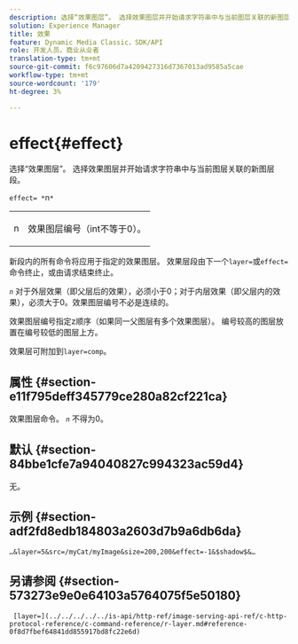 ```yaml
---
description: 选择“效果图层”。 选择效果图层并开始请求字符串中与当前图层关联的新图层段。
solution: Experience Manager
title: 效果
feature: Dynamic Media Classic，SDK/API
role: 开发人员，商业从业者
translation-type: tm+mt
source-git-commit: f6c97606d7a4209427316d7367013ad9585a5cae
workflow-type: tm+mt
source-wordcount: '179'
ht-degree: 3%

---
```



# effect{#effect}

选择“效果图层”。 选择效果图层并开始请求字符串中与当前图层关联的新图层段。

`effect= *`n`*`

<table id="simpletable_C48DABF486604D2B9F3CBC1CD01AC76D"> 
 <tr class="strow"> 
  <td class="stentry"> <p><span class="codeph"> <span class="varname"> n</span></span> </p> </td> 
  <td class="stentry"> <p>效果图层编号（int不等于0）。 </p></td> 
 </tr> 
</table>

新段内的所有命令将应用于指定的效果图层。 效果层段由下一个`layer=`或`effect=`命令终止，或由请求结束终止。

*`n`* 对于外层效果（即父层后的效果），必须小于0；对于内层效果（即父层内的效果），必须大于0。效果图层编号不必是连续的。

效果图层编号指定z顺序（如果同一父图层有多个效果图层）。 编号较高的图层放置在编号较低的图层上方。

效果层可附加到`layer=comp`。

## 属性 {#section-e11f795deff345779ce280a82cf221ca}

效果图层命令。 *`n`* 不得为0。

## 默认 {#section-84bbe1cfe7a94040827c994323ac59d4}

无。

## 示例 {#section-adf2fd8edb184803a2603d7b9a6db6da}

`…&layer=5&src=/myCat/myImage&size=200,200&effect=-1&$shadow$&…`

## 另请参阅 {#section-573273e9e0e64103a5764075f5e50180}

` [layer=](../../../../../is-api/http-ref/image-serving-api-ref/c-http-protocol-reference/c-command-reference/r-layer.md#reference-0f8d7fbef64841dd855917bd8fc22e6d)`
